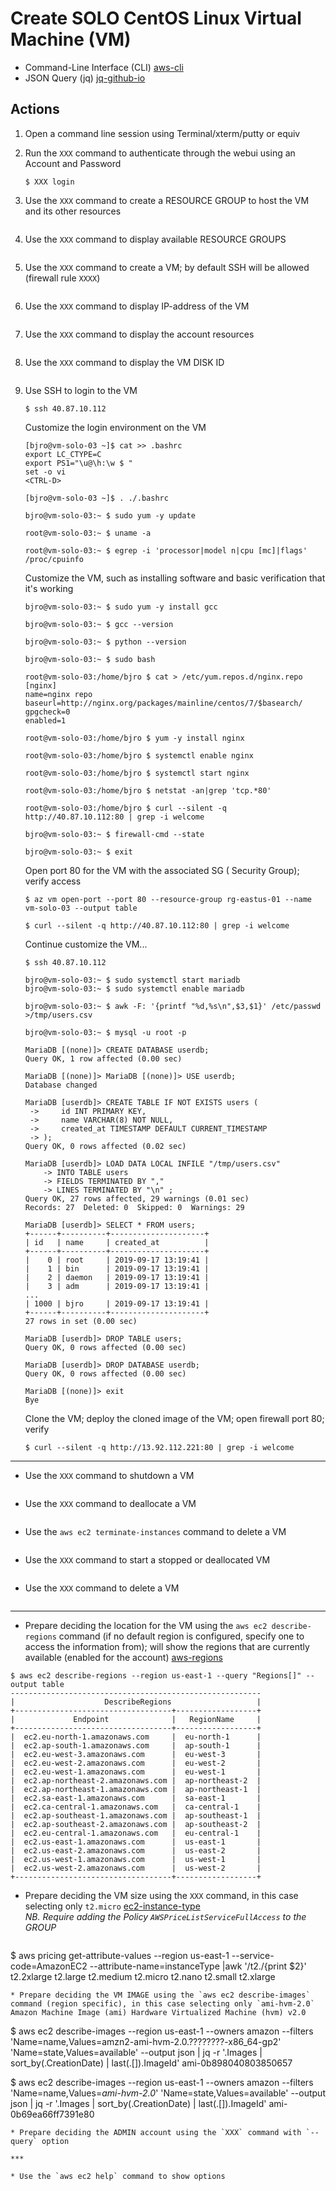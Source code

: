 # Create SOLO CentOS Linux Virtual Machine (VM)
* Command-Line Interface (CLI) [aws-cli](https://aws.amazon.com/cli/)
* JSON Query (jq) [jq-github-io](https://stedolan.github.io/jq/)

## Actions
1. Open a command line session using Terminal/xterm/putty or equiv
1. Run the `XXX` command to authenticate through the webui using an Account and Password
    ```
    $ XXX login
    ```
1. Use the `XXX` command to create a RESOURCE GROUP to host the VM and its other resources
    ```
   ```
1. Use the `XXX` command to display available RESOURCE GROUPS
    ```
    ```
1. Use the `XXX` command to create a VM; by default SSH will be allowed (firewall rule `XXXX`)
    ```
    ```
1. Use the `XXX` command to display IP-address of the VM
    ```
    ```
1. Use the `XXX` command to display the account resources
    ```
    ```
1. Use the `XXX` command to display the VM DISK ID
    ```
    ```

1. Use SSH to login to the VM
   ```
   $ ssh 40.87.10.112
   ```
   Customize the login environment on the VM
   ```
   [bjro@vm-solo-03 ~]$ cat >> .bashrc
   export LC_CTYPE=C
   export PS1="\u@\h:\w $ "
   set -o vi
   <CTRL-D>
  
   [bjro@vm-solo-03 ~]$ . ./.bashrc
  
   bjro@vm-solo-03:~ $ sudo yum -y update
   
   root@vm-solo-03:~ $ uname -a

   root@vm-solo-03:~ $ egrep -i 'processor|model n|cpu [mc]|flags' /proc/cpuinfo

   ```
   Customize the VM, such as installing software and basic verification that it's working
   ```
   bjro@vm-solo-03:~ $ sudo yum -y install gcc
   
   bjro@vm-solo-03:~ $ gcc --version
   
   bjro@vm-solo-03:~ $ python --version
   
   bjro@vm-solo-03:~ $ sudo bash
   
   root@vm-solo-03:/home/bjro $ cat > /etc/yum.repos.d/nginx.repo
   [nginx]
   name=nginx repo
   baseurl=http://nginx.org/packages/mainline/centos/7/$basearch/
   gpgcheck=0
   enabled=1
   
   root@vm-solo-03:/home/bjro $ yum -y install nginx
   
   root@vm-solo-03:/home/bjro $ systemctl enable nginx
   
   root@vm-solo-03:/home/bjro $ systemctl start nginx
   
   root@vm-solo-03:/home/bjro $ netstat -an|grep 'tcp.*80'
   
   root@vm-solo-03:/home/bjro $ curl --silent -q http://40.87.10.112:80 | grep -i welcome
  
   bjro@vm-solo-03:~ $ firewall-cmd --state

   bjro@vm-solo-03:~ $ exit
   ```
   Open port 80 for the VM with the associated SG ( Security Group); verify access
   ```
   $ az vm open-port --port 80 --resource-group rg-eastus-01 --name vm-solo-03 --output table
  
   $ curl --silent -q http://40.87.10.112:80 | grep -i welcome
   ```
   Continue customize the VM...
   ```
   $ ssh 40.87.10.112
     
   bjro@vm-solo-03:~ $ sudo systemctl start mariadb
   bjro@vm-solo-03:~ $ sudo systemctl enable mariadb

   bjro@vm-solo-03:~ $ awk -F: '{printf "%d,%s\n",$3,$1}' /etc/passwd >/tmp/users.csv
   
   bjro@vm-solo-03:~ $ mysql -u root -p
   
   MariaDB [(none)]> CREATE DATABASE userdb;
   Query OK, 1 row affected (0.00 sec)
   
   MariaDB [(none)]> MariaDB [(none)]> USE userdb;
   Database changed
   
   MariaDB [userdb]> CREATE TABLE IF NOT EXISTS users (
    ->     id INT PRIMARY KEY,
    ->     name VARCHAR(8) NOT NULL,
    ->     created_at TIMESTAMP DEFAULT CURRENT_TIMESTAMP
    -> ); 
   Query OK, 0 rows affected (0.02 sec)
   
   MariaDB [userdb]> LOAD DATA LOCAL INFILE "/tmp/users.csv"
       -> INTO TABLE users
       -> FIELDS TERMINATED BY ","
       -> LINES TERMINATED BY "\n" ;
   Query OK, 27 rows affected, 29 warnings (0.01 sec)   
   Records: 27  Deleted: 0  Skipped: 0  Warnings: 29
   
   MariaDB [userdb]> SELECT * FROM users;
   +------+----------+---------------------+
   | id   | name     | created_at          |
   +------+----------+---------------------+
   |    0 | root     | 2019-09-17 13:19:41 |
   |    1 | bin      | 2019-09-17 13:19:41 |
   |    2 | daemon   | 2019-09-17 13:19:41 |
   |    3 | adm      | 2019-09-17 13:19:41 |
   ...
   | 1000 | bjro     | 2019-09-17 13:19:41 |
   +------+----------+---------------------+
   27 rows in set (0.00 sec)

   MariaDB [userdb]> DROP TABLE users;
   Query OK, 0 rows affected (0.00 sec)
   
   MariaDB [userdb]> DROP DATABASE userdb;
   Query OK, 0 rows affected (0.00 sec)
   
   MariaDB [(none)]> exit
   Bye
   ```
   Clone the VM; deploy the cloned image of the VM; open firewall port 80; verify
   ```
   $ curl --silent -q http://13.92.112.221:80 | grep -i welcome
   ```
***
* Use the `XXX` command to shutdown a VM
```
```
* Use the `XXX` command to deallocate a VM
```
```
* Use the `aws ec2 terminate-instances` command to delete a VM
```
```
* Use the `XXX` command to start a stopped or deallocated VM
```
```
* Use the `XXX` command to delete a VM
 ```
```
***

* Prepare deciding the location for the VM using the `aws ec2 describe-regions` command (if no default region is configured, specify one to access the information from); will show the regions  that  are  currently available (enabled for the account) [aws-regions](https://docs.aws.amazon.com/en_pv/AWSEC2/latest/UserGuide/using-regions-availability-zones.html)
 ```
$ aws ec2 describe-regions --region us-east-1 --query "Regions[]" --output table
--------------------------------------------------------
|                    DescribeRegions                   |
+-----------------------------------+------------------+
|             Endpoint              |   RegionName     |
+-----------------------------------+------------------+
|  ec2.eu-north-1.amazonaws.com     |  eu-north-1      |
|  ec2.ap-south-1.amazonaws.com     |  ap-south-1      |
|  ec2.eu-west-3.amazonaws.com      |  eu-west-3       |
|  ec2.eu-west-2.amazonaws.com      |  eu-west-2       |
|  ec2.eu-west-1.amazonaws.com      |  eu-west-1       |
|  ec2.ap-northeast-2.amazonaws.com |  ap-northeast-2  |
|  ec2.ap-northeast-1.amazonaws.com |  ap-northeast-1  |
|  ec2.sa-east-1.amazonaws.com      |  sa-east-1       |
|  ec2.ca-central-1.amazonaws.com   |  ca-central-1    |
|  ec2.ap-southeast-1.amazonaws.com |  ap-southeast-1  |
|  ec2.ap-southeast-2.amazonaws.com |  ap-southeast-2  |
|  ec2.eu-central-1.amazonaws.com   |  eu-central-1    |
|  ec2.us-east-1.amazonaws.com      |  us-east-1       |
|  ec2.us-east-2.amazonaws.com      |  us-east-2       |
|  ec2.us-west-1.amazonaws.com      |  us-west-1       |
|  ec2.us-west-2.amazonaws.com      |  us-west-2       |
+-----------------------------------+------------------+
```
* Prepare deciding the VM size using the `XXX` command, in this case selecting only `t2.micro` 
[ec2-instance-type](https://aws.amazon.com/ec2/instance-types/)
<br><i>NB. Require adding the Policy `AWSPriceListServiceFullAccess` to the GROUP</i>
   ```
$ aws pricing get-attribute-values --region us-east-1 --service-code=AmazonEC2 --attribute-name=instanceType |awk '/t2\./{print $2}'
t2.2xlarge
t2.large
t2.medium
t2.micro
t2.nano
t2.small
t2.xlarge
```
* Prepare deciding the VM IMAGE using the `aws ec2 describe-images` command (region specific), in this case selecting only `ami-hvm-2.0` Amazon Machine Image (ami) Hardware Virtualized Machine (hvm) v2.0
```
$ aws ec2 describe-images --region us-east-1 --owners amazon --filters 'Name=name,Values=amzn2-ami-hvm-2.0.????????-x86_64-gp2' 'Name=state,Values=available' --output json | jq -r '.Images | sort_by(.CreationDate) | last(.[]).ImageId'
ami-0b898040803850657

$ aws ec2 describe-images --region us-east-1 --owners amazon --filters 'Name=name,Values=*ami-hvm-2.0*' 'Name=state,Values=available' --output json | jq -r '.Images | sort_by(.CreationDate) | last(.[]).ImageId'
ami-0b69ea66ff7391e80
```
* Prepare deciding the ADMIN account using the `XXX` command with `--query` option
```
```
***

* Use the `aws ec2 help` command to show options
```
```
